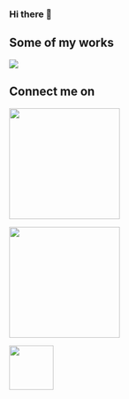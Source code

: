 ### Hi there 👋

<!--
**ngima/ngima** is a ✨ _special_ ✨ repository because its `README.md` (this file) appears on your GitHub profile.

Here are some ideas to get you started:

- 🔭 I’m currently working on ...
- 🌱 I’m currently learning ...
- 👯 I’m looking to collaborate on ...
- 🤔 I’m looking for help with ...
- 💬 Ask me about ...
- 📫 How to reach me: ...
- 😄 Pronouns: ...
- ⚡ Fun fact: ...
-->

## Some of my works
<a href="https://www.youtube.com/embed/zEVP89T3od4" target="_blank"><img src="https://github.com/ngima/ngima/blob/master/images/Liberty%205%20Point%20of%20Sale%20iPad%20App%20UI:UX%20Design.gif"></a>

## Connect me on

[<img src="https://www.youtube.com/about/static/svgs/icons/brand-resources/YouTube-logo-full_color_light.svg?cache=72a5d9c" width="200">](https://youtube.com/NgimaSherpa)


[<img src="https://content.linkedin.com/content/dam/me/business/en-us/amp/brand-site/v2/bg/LI-Logo.svg.original.svg" width="200">](https://www.linkedin.com/in/ngimasherpa/)

[<img src="https://cdn.dribbble.com/assets/dribbble-ball-mark-65e4c7140279716589d27ee6f7276e54ea164c788c1f1d44f4b5adb84f3b13c4.svg" width="80">](https://dribbble.com/ngima)


<!-- [![Foo](https://www.youtube.com/about/static/svgs/icons/brand-resources/YouTube-logo-full_color_light.svg?cache=72a5d9c)](https://youtube.com/NgimaSherpa)
-->
